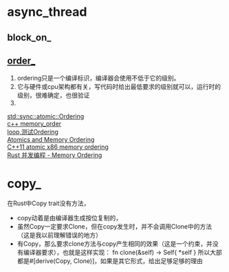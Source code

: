 # async_thread
## block_on_
## [order_](./async_thread/order_.rs)
1. ordering只是一个编译标识，编译器会使用不低于它的级别。
2. 它与硬件或cpu架构都有关，写代码时给出最低要求的级别就可以，运行时的级别，很难确定，也很验证
3. 

[std::sync::atomic::Ordering](https://doc.rust-lang.org/std/sync/atomic/enum.Ordering.html)  
[c++ memory_order](https://en.cppreference.com/w/cpp/atomic/memory_order)  
[loop,测试Ordering](https://github.com/tokio-rs/loom)  
[Atomics and Memory Ordering](https://riptutorial.com/rust/example/21259/atomics-and-memory-ordering)  
[C++11 atomic x86 memory ordering](https://stackoverflow.com/questions/11836028/c11-atomic-x86-memory-ordering)  
[Rust 并发编程 - Memory Ordering](https://www.jianshu.com/p/511cde6b62a6)  
# copy_
在Rust中Copy trait没有方法，
* copy动着是由编译器生成按位复制的，
* 虽然Copy一定要求Clone，但在copy发生时，并不会调用Clone中的方法（这是我以前理解错误的地方）
* 有Copy，那么要求clone方法与copy产生相同的效果（这是一个约束，并没有编译器要求），也就是这样实现：
fn clone(&self) -> Self{
    *self
}
所以大部都是#[derive(Copy, Clone)]，如果是其它形式，给出足够足够的理由